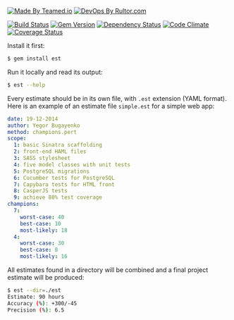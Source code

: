 [![Made By Teamed.io](http://img.teamed.io/btn.svg)](http://www.teamed.io)
[![DevOps By Rultor.com](http://www.rultor.com/b/teamed/est)](http://www.rultor.com/p/teamed/est)

[![Build Status](https://travis-ci.org/teamed/est.svg)](https://travis-ci.org/teamed/est)
[![Gem Version](https://badge.fury.io/rb/est.svg)](http://badge.fury.io/rb/est)
[![Dependency Status](https://gemnasium.com/teamed/est.svg)](https://gemnasium.com/teamed/est)
[![Code Climate](http://img.shields.io/codeclimate/github/teamed/est.svg)](https://codeclimate.com/github/teamed/est)
[![Coverage Status](https://img.shields.io/coveralls/teamed/est.svg)](https://coveralls.io/r/teamed/est)

Install it first:

```bash
$ gem install est
```

Run it locally and read its output:

```bash
$ est --help
```

Every estimate should be in its own file, with `.est` extension (YAML format).
Here is an example of an estimate file `simple.est` for a simple web app:

```yaml
date: 19-12-2014
author: Yegor Bugayenko
method: champions.pert
scope:
  1: basic Sinatra scaffolding
  2: front-end HAML files
  3: SASS stylesheet
  4: five model classes with unit tests
  5: PostgreSQL migrations
  6: Cucumber tests for PostgreSQL
  7: Capybara tests for HTML front
  8: CasperJS tests
  9: achieve 80% test coverage
champions:
  7:
    worst-case: 40
    best-case: 10
    most-likely: 18
  4:
    worst-case: 30
    best-case: 8
    most-likely: 16
```

All estimates found in a directory will be combined and a final
project estimate will be produced:

```bash
$ est --dir=./est
Estimate: 90 hours
Accuracy (%): +300/-45
Precision (%): 6.5
```
